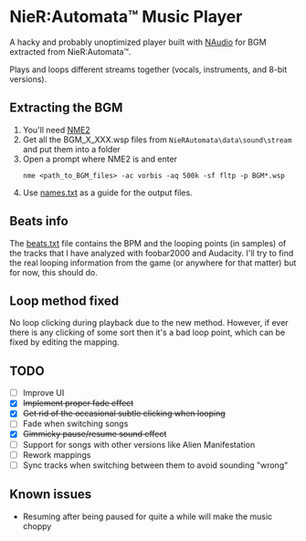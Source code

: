 # NieR:Automata™ Music Player
A hacky and probably unoptimized player built with [NAudio](https://github.com/naudio/NAudio) for BGM extracted from NieR:Automata™.

Plays and loops different streams together (vocals, instruments, and 8-bit versions).

## Extracting the BGM
1. You'll need [NME2](https://github.com/TypeA2/NME2)
2. Get all the BGM_X_XXX.wsp files from `NieRAutomata\data\sound\stream` and put them into a folder
3. Open a prompt where NME2 is and enter
    ```
    nme <path_to_BGM_files> -ac vorbis -aq 500k -sf fltp -p BGM*.wsp
    ```
4. Use [names.txt](names.txt) as a guide for the output files.

## Beats info
The [beats.txt](beats.txt) file contains the BPM and the looping points (in samples) of the tracks that I have analyzed with foobar2000 and Audacity. I'll try to find the real looping information from the game (or anywhere for that matter) but for now, this should do.

## Loop method fixed
No loop clicking during playback due to the new method.
However, if ever there is any clicking of some sort then it's a bad loop point, which can be fixed by editing the mapping.

## TODO
- [ ] Improve UI
- [X] ~~Implement proper fade effect~~
- [X] ~~Get rid of the occasional subtle clicking when looping~~
- [ ] Fade when switching songs
- [X] ~~Gimmicky pause/resume sound effect~~
- [ ] Support for songs with other versions like Alien Manifestation
- [ ] Rework mappings
- [ ] Sync tracks when switching between them to avoid sounding "wrong"

## Known issues
- Resuming after being paused for quite a while will make the music choppy
